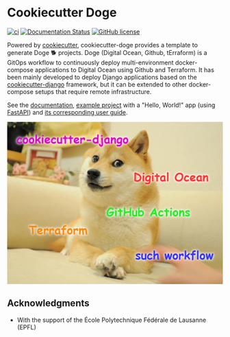 # Cookiecutter Doge

[![ci](https://github.com/martibosch/cookiecutter-doge/actions/workflows/ci.yml/badge.svg?branch=main)](https://github.com/martibosch/cookiecutter-doge/actions/workflows/ci.yml)
[![Documentation Status](https://readthedocs.org/projects/cookiecutter-doge/badge/?version=latest)](https://cookiecutter-doge.readthedocs.io/en/latest/?badge=latest)
[![GitHub license](https://img.shields.io/github/license/martibosch/cookiecutter-doge.svg)](https://github.com/martibosch/cookiecutter-doge/blob/main/LICENSE)

Powered by [cookiecutter](https://github.com/cookiecutter/cookiecutter), cookiecutter-doge provides a template to generate Doge :dog2: projects. Doge (Digital Ocean, Github, tErraform) is a GitOps workflow to continuously deploy multi-environment docker-compose applications to Digital Ocean using Github and Terraform. It has been mainly developed to deploy Django applications based on the [cookiecutter-django](https://github.com/cookiecutter/cookiecutter-django) framework, but it can be extended to other docker-compose setups that require remote infrastructure.

See the [documentation](https://cookiecutter-doge.readthedocs.io), [example project](https://github.com/martibosch/doge-hello-world) with a "Hello, World!" app (using [FastAPI](https://fastapi.tiangolo.com/)) and [its corresponding user guide](https://github.com/martibosch/doge-hello-world/blob/main/README.md).

![such workflow](https://raw.githubusercontent.com/martibosch/cookiecutter-doge/main/doge.png "such workflow")

## Acknowledgments

- With the support of the École Polytechnique Fédérale de Lausanne (EPFL)
